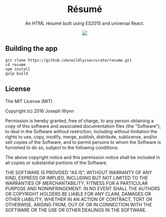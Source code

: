 <h1 align="center">Résumé</h1>

<p align="center">
    An HTML résumé built using ES2015 and universal React.
</p>

<p align="center">
    <a href="https://travis-ci.org/wildlyinaccurate/resume">
        <img src="https://travis-ci.org/wildlyinaccurate/resume.svg?branch=master">
    </a>
</p>

## Building the app

```
git clone https://github.com/wildlyinaccurate/resume.git
cd resume
npm install
gulp build
```

## License

The MIT License (MIT)

Copyright (c) 2016 Joseph Wynn

Permission is hereby granted, free of charge, to any person obtaining a copy
of this software and associated documentation files (the "Software"), to deal
in the Software without restriction, including without limitation the rights
to use, copy, modify, merge, publish, distribute, sublicense, and/or sell
copies of the Software, and to permit persons to whom the Software is
furnished to do so, subject to the following conditions:

The above copyright notice and this permission notice shall be included in all
copies or substantial portions of the Software.

THE SOFTWARE IS PROVIDED "AS IS", WITHOUT WARRANTY OF ANY KIND, EXPRESS OR
IMPLIED, INCLUDING BUT NOT LIMITED TO THE WARRANTIES OF MERCHANTABILITY,
FITNESS FOR A PARTICULAR PURPOSE AND NONINFRINGEMENT. IN NO EVENT SHALL THE
AUTHORS OR COPYRIGHT HOLDERS BE LIABLE FOR ANY CLAIM, DAMAGES OR OTHER
LIABILITY, WHETHER IN AN ACTION OF CONTRACT, TORT OR OTHERWISE, ARISING FROM,
OUT OF OR IN CONNECTION WITH THE SOFTWARE OR THE USE OR OTHER DEALINGS IN THE
SOFTWARE.
